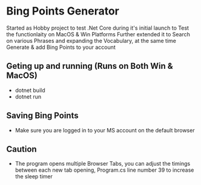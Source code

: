 # Bing Points Generator

Started as Hobby project to test .Net Core during it's initial launch to Test the functionlaity on MacOS & Win Platforms
Further extended it to Search on various Phrases and expanding the Vocabulary, at the same time Generate & add Bing Points to your account

## Geting up and running (Runs on Both Win & MacOS)
- dotnet build
- dotnet run

## Saving Bing Points
- Make sure you are logged in to your MS account on the default browser

## Caution 
- The program opens multiple Browser Tabs, you can adjust the timings between each new tab opening, Program.cs line number 39 to increase the sleep timer
